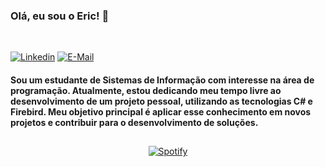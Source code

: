 <h3>Olá, eu sou o Eric! 👋</h3>

<br>

[![Linkedin](https://img.shields.io/badge/linked-in-369?style=flat-square&logo=linkedin&logoColor=white&color=blue)](https://www.linkedin.com/in/EricSSantos)
[![E-Mail](https://img.shields.io/badge/email-@-2a8?@=flat-square&logo=gmail&logoColor=white)](mailto:ericsilva333@outlook.com)
 
<h4>
Sou um estudante de Sistemas de Informação com interesse na área de programação. Atualmente, estou dedicando meu tempo livre ao desenvolvimento de um projeto pessoal, utilizando as tecnologias C# e Firebird. Meu objetivo principal é aplicar esse conhecimento em novos projetos e contribuir para o desenvolvimento de soluções.
</h4>

##

<div id="spotify" align="center">
 
[![Spotify](https://dynamic-spotify-7hdpbwgzr-ericssantos.vercel.app/api/spotify?background_color=0d1117&border_color=ffffff)](https://open.spotify.com/user/Eric.sad)  

</div>
